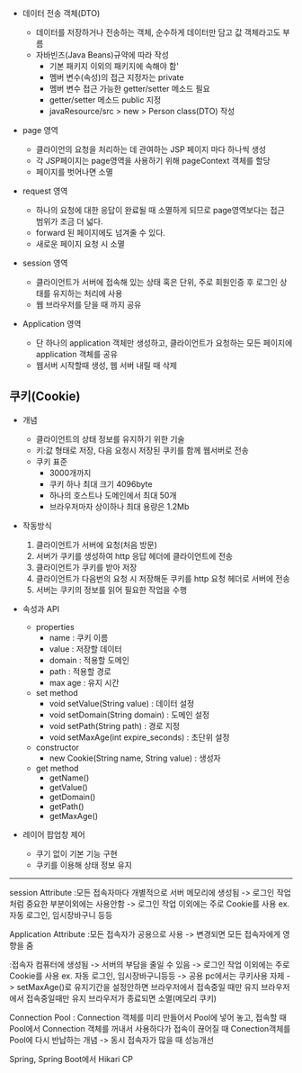   - 데이터 전송 객체(DTO)
    * 데이터를 저장하거나 전송하는 객체, 순수하게 데이터만 담고 값 객체라고도 부름
    * 자바빈즈(Java Beans)규약에 따라 작성
      + 기본 패키지 이외의 패키지에 속해야 함'
      + 멤버 변수(속성)의 접근 지정자는 private
      + 멤버 변수 접근 가능한 getter/setter 메소드 필요
      + getter/setter 메소드 public 지정
      + javaResource/src > new > Person class(DTO) 작성
  
  - page 영역
    * 클라이언의 요청을 처리하는 데 관여하는 JSP 페이지 마다 하나씩 생성
    * 각 JSP페이지는 page영역을 사용하기 위해 pageContext 객체를 할당
    * 페이지를 벗어나면 소멸

  - request 영역
    * 하나의 요청에 대한 응답이 완료될 때 소멸하게 되므로 page영역보다는 접근 범위가 조금 더 넓다.
    * forward 된 페이지에도 넘겨줄 수 있다.
    * 새로운 페이지 요청 시 소멸

  - session 영역
    * 클라이언트가 서버에 접속해 있는 상태 혹은 단위, 주로 회원인증 후 로그인 상태를 유지하는 처리에 사용
    * 웹 브라우저를 닫을 때 까지 공유

  - Application 영역
    * 단 하나의 application 객체만 생성하고, 클라이언트가 요청하는 모든 페이지에 application 객체를 공유
    * 웹서버 시작할때 생성, 웹 서버 내릴 때 삭제

## 쿠키(Cookie)
  - 개념
    * 클라이언트의 상태 정보를 유지하기 위한 기술
    * 키:값 형태로 저장, 다음 요청시 저장된 쿠키를 함께 웹서버로 전송
    * 쿠키 표준
      + 3000개까지
      + 쿠키 하나 최대 크기 4096byte
      + 하나의 호스트나 도메인에서 최대 50개
      + 브라우저마자 상이하나 최대 용량은 1.2Mb

  - 작동방식 
    1. 클라이언트가 서버에 요청(처음 방문)
    2. 서버가 쿠키를 생성하여 http 응답 헤더에 클라이언트에 전송
    3. 클라이언트가 쿠키를 받아 저장
    4. 클라이언트가 다음번의 요청 시 저장해둔 쿠키를 http 요청 헤더로 서버에 전송
    5. 서버는 쿠키의 정보를 읽어 필요한 작업을 수행

  - 속성과 API
    * properties
      + name : 쿠키 이름
      + value : 저장할 데이터
      + domain : 적용할 도메인
      + path : 적용할 경로
      + max age : 유지 시간
    * set method
      + void setValue(String value) : 데이터 설정
      + void setDomain(String domain) : 도메인 설정
      + void setPath(String path) : 경로 지정
      + void setMaxAge(int expire_seconds) : 초단위 설정
    * constructor
      + new Cookie(String name, String value) : 생성자
    * get method
      + getName()
      + getValue()
      + getDomain()
      + getPath()
      + getMaxAge()

  - 레이어 팝업창 제어
    * 쿠기 없이 기본 기능 구현
    * 쿠키를 이용해 상태 정보 유지


------------------------------------
session Attribute
  :모든 접속자마다 개별적으로 서버 메모리에 생성됨
  -> 로그인 작업 처럼 중요한 부분이외에는 사용안함
  -> 로그인 작업 이외에는 주로 Cookie를 사용
  ex. 자동 로그인, 임시장바구니 등등

Application Attribute
  :모든 접속자가 공용으로 사용
  -> 변경되면 모든 접속자에게 영향을 줌

  :접속자 컴퓨터에 생성됨
  -> 서버의 부담을 줄일 수 있음
  -> 로그인 작업 이외에는 주로 Cookie를 사용
  ex. 자동 로그인, 임시장바구니등등
  -> 공용 pc에서는 쿠키사용 자제
  -> setMaxAge()로 유지기간을 설정안하면 브라우저에서 접속중일 때만 유지
브라우저에서 접속중일때만 유지
브라우저가 종료되면 소멸(메모리 쿠키)

Connection Pool
  : Connection 객체를 미리 만들어서 Pool에 넣어 놓고,
  접속할 때 Pool에서 Connection 객체를 꺼내서 사용하다가
  접속이 끊어질 때 Conection객체를 Pool에 다시 반납하는 개념
  -> 동시 접속자가 많을 때 성능개선

Spring, Spring Boot에서 Hikari CP